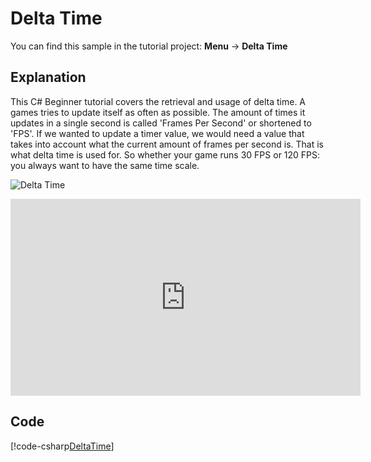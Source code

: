 # Delta Time
You can find this sample in the tutorial project: **Menu** &rarr; **Delta Time** 

## Explanation
This C# Beginner tutorial covers the retrieval and usage of delta time. A games tries to update itself as often as possible. The amount of times it updates in a single second is called 'Frames Per Second' or shortened to 'FPS'. If we wanted to update a timer value, we would need a value that takes into account what the current amount of frames per second is. That is what delta time is used for. So whether your game runs 30 FPS or 120 FPS: you always want to have the same time scale.

![Delta Time](media/deltatime.png)

<iframe width="560" height="315" src="https://www.youtube.com/embed/WMGY8JOqzeE" frameborder="0" allow="accelerometer; autoplay; encrypted-media; gyroscope; picture-in-picture" allowfullscreen></iframe>

## Code
[!code-csharp[DeltaTime](..\..\..\..\stride\samples\Tutorials\CSharpBeginner\CSharpBeginner\CSharpBeginner.Game\Code\DeltaTimeDemo.cs)]
